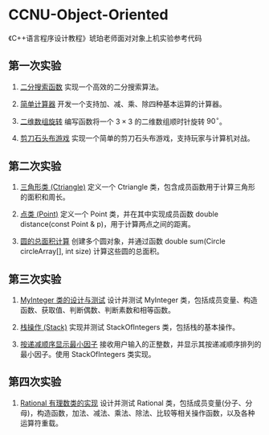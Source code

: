 # CCNU-Object-Oriented

《C++语言程序设计教程》琥珀老师面对对象上机实验参考代码

## 第一次实验

1. [二分搜索函数](https://github.com/Serendipity565/CCNU-Object-Oriented/blob/main/esp1/1.cpp)
实现一个高效的二分搜索算法。

2. [简单计算器](https://github.com/Serendipity565/CCNU-Object-Oriented/blob/main/esp1/2.cpp)
开发一个支持加、减、乘、除四种基本运算的计算器。

3. [二维数组旋转](https://github.com/Serendipity565/CCNU-Object-Oriented/blob/main/esp1/3.cpp)
编写函数将一个 $3 \times 3$ 的二维数组顺时针旋转 $90^\circ$。

4. [剪刀石头布游戏](https://github.com/Serendipity565/CCNU-Object-Oriented/blob/main/esp1/4.cpp)
实现一个简单的剪刀石头布游戏，支持玩家与计算机对战。

## 第二次实验

1. [三角形类 (Ctriangle)](https://github.com/Serendipity565/CCNU-Object-Oriented/blob/main/esp2/1.cpp)
定义一个 Ctriangle 类，包含成员函数用于计算三角形的面积和周长。

2. [点类 (Point)](https://github.com/Serendipity565/CCNU-Object-Oriented/blob/main/esp2/2.cpp)
定义一个 Point 类，并在其中实现成员函数 double distance(const Point & p)，用于计算两点之间的距离。

3. [圆的总面积计算](https://github.com/Serendipity565/CCNU-Object-Oriented/blob/main/esp2/3.cpp)
创建多个圆对象，并通过函数 double sum(Circle circleArray[], int size) 计算这些圆的总面积。

## 第三次实验

1. [MyInteger 类的设计与测试](https://github.com/Serendipity565/CCNU-Object-Oriented/blob/main/esp3/1.cpp)
设计并测试 MyInteger 类，包括成员变量、构造函数、获取值、判断偶数、判断素数和相等函数。

2. [栈操作 (Stack)](https://github.com/Serendipity565/CCNU-Object-Oriented/blob/main/esp3/2.cpp)
实现并测试 StackOfIntegers 类，包括栈的基本操作。

3. [按递减顺序显示最小因子](https://github.com/Serendipity565/CCNU-Object-Oriented/blob/main/esp3/3.cpp)
接收用户输入的正整数，并显示其按递减顺序排列的最小因子。使用 StackOfIntegers 类实现。

## 第四次实验

1. [Rational 有理数类的实现](https://github.com/Serendipity565/CCNU-Object-Oriented/blob/main/esp4/1.cpp)
设计并测试 Rational 类，包括成员变量(分子、分母)，构造函数，加法、减法、乘法、除法、比较等相关操作函数，以及各种运算符重载。
